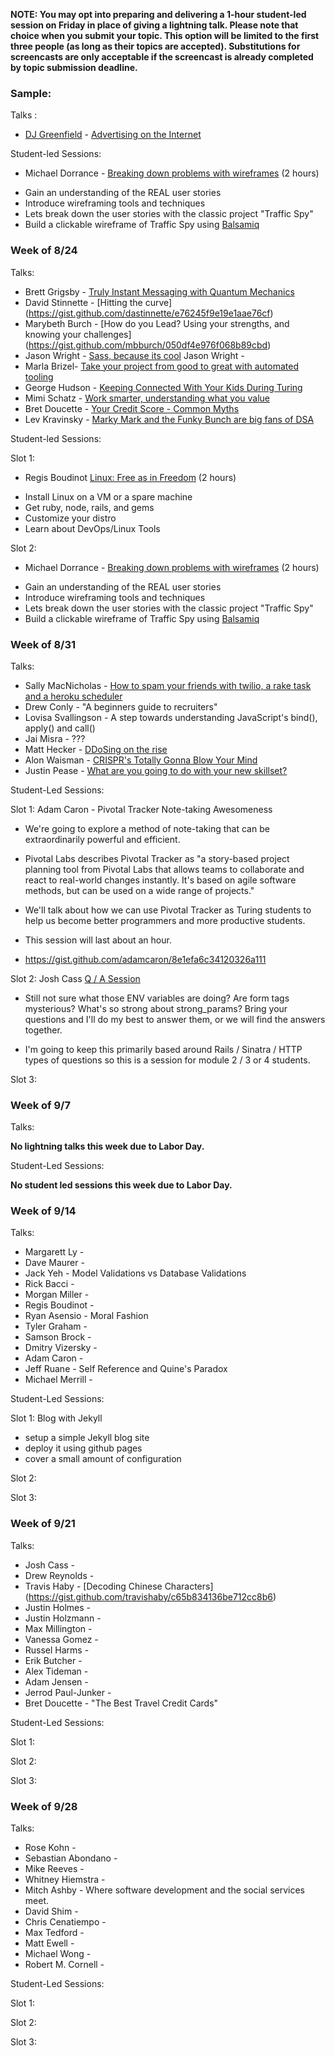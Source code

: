 **NOTE: You may opt into preparing and delivering a 1-hour student-led session on Friday in place of giving a lightning talk. Please note that choice when you submit your topic. This option will be limited to the first three people (as long as their topics are accepted). Substitutions for screencasts are only acceptable if the screencast is already completed by topic submission deadline.**

### Sample:
Talks :

* [DJ Greenfield](https://www.facebook.com/dj.greenfield3) - [Advertising on the Internet](https://gist.github.com/AllPurposeName/7c117da4b0345eb6b817)

Student-led Sessions:

* Michael Dorrance - [Breaking down problems with wireframes](https://gist.github.com/mdorrance/0542aa31b9328bf80c9c) (2 hours)
- Gain an understanding of the REAL user stories
- Introduce wireframing tools and techniques
- Lets break down the user stories with the classic project "Traffic Spy"
- Build a clickable wireframe of Traffic Spy using [Balsamiq](https://balsamiq.com/)

### **Week of 8/24**

Talks:

* Brett Grigsby - [Truly Instant Messaging with Quantum Mechanics](https://gist.github.com/brettgrigsby/d6a336d3b1d3183cb945)
* David Stinnette - [Hitting the curve] (https://gist.github.com/dastinnette/e76245f9e19e1aae76cf)
* Marybeth Burch - [How do you Lead? Using your strengths, and knowing your challenges] (https://gist.github.com/mbburch/050df4e976f068b89cbd)
* Jason Wright - [Sass, because its cool](https://gist.github.com/noobjey/12e050da7c9e1b5793dd) Jason Wright -
* Marla Brizel- [Take your project from good to great with automated tooling](https://gist.github.com/marlabrizel/0626734e3bfb0f913980)
* George Hudson - [Keeping Connected With Your Kids During Turing](https://gist.github.com/Egogre/9fd9619a6f6f62692809)
* Mimi Schatz - [Work smarter, understanding what you value](https://gist.github.com/mcschatz/a2ff0275bdf787689c18)
* Bret Doucette - [Your Credit Score - Common Myths](https://gist.github.com/bad6e/db72d1f2dc3028ff0789)
* Lev Kravinsky - [Marky Mark and the Funky Bunch are big fans of DSA](https://gist.github.com/levthedev/cedb5584c325458447e1)

Student-led Sessions:

Slot 1:
* Regis Boudinot [Linux: Free as in Freedom](https://gist.github.com/selfup/292e09d0b0b23236fbbf) (2 hours)
- Install Linux on a VM or a spare machine
- Get ruby, node, rails, and gems
- Customize your distro
- Learn about DevOps/Linux Tools

Slot 2:
* Michael Dorrance - [Breaking down problems with wireframes](https://gist.github.com/mdorrance/0542aa31b9328bf80c9c) (2 hours)
- Gain an understanding of the REAL user stories
- Introduce wireframing tools and techniques
- Lets break down the user stories with the classic project "Traffic Spy"
- Build a clickable wireframe of Traffic Spy using [Balsamiq](https://balsamiq.com/)

### **Week of 8/31**

Talks:

* Sally MacNicholas - [How to spam your friends with twilio, a rake task and a heroku scheduler](https://gist.github.com/sallymacnicholas/64105f61a4143b1aa271)
* Drew Conly - "A beginners guide to recruiters"
* Lovisa Svallingson - A step towards understanding JavaScript's bind(), apply() and call()
* Jai Misra - ???
* Matt Hecker - [DDoSing on the rise](https://gist.github.com/HoffsMH/fa587eb2aa3644a36051)
* Alon Waisman - [CRISPR's Totally Gonna Blow Your Mind](https://gist.github.com/MowAlon/912d9a53323bc6c83a2b)
* Justin Pease - [What are you going to do with your new skillset?](https://gist.github.com/Jpease1020/3e292c29fd535320ab61)

Student-Led Sessions:

Slot 1: Adam Caron - Pivotal Tracker Note-taking Awesomeness

 - We're going to explore a method of note-taking that can be extraordinarily powerful and efficient.

 - Pivotal Labs describes Pivotal Tracker as "a story-based project planning tool from Pivotal Labs that allows teams to collaborate and react to real-world changes instantly. It's based on agile software methods, but can be used on a wide range of projects."

 - We'll talk about how we can use Pivotal Tracker as Turing students to help us become better programmers and more productive students.

 - This session will last about an hour.
 - https://gist.github.com/adamcaron/8e1efa6c34120326a111

Slot 2: Josh Cass [Q / A Session](https://gist.github.com/joshcass/f0ef83423a76f6a46085)
- Still not sure what those ENV variables are doing? Are form tags mysterious?
What's so strong about strong_params? Bring your questions and I'll do my best
to answer them, or we will find the answers together.

- I'm going to keep this primarily based around Rails / Sinatra / HTTP types of
questions so this is a session for module 2 / 3 or 4 students.

Slot 3:

### **Week of 9/7**

Talks:

__No lightning talks this week due to Labor Day.__

Student-Led Sessions:

__No student led sessions this week due to Labor Day.__

### **Week of 9/14**

Talks:

* Margarett Ly  -
* Dave Maurer -
* Jack Yeh - Model Validations vs Database Validations
* Rick Bacci -
* Morgan Miller -
* Regis Boudinot -
* Ryan Asensio - Moral Fashion
* Tyler Graham -
* Samson Brock -
* Dmitry Vizersky -
* Adam Caron -
* Jeff Ruane - Self Reference and Quine's Paradox
* Michael Merrill -

Student-Led Sessions:

Slot 1: Blog with Jekyll
- setup a simple Jekyll blog site
- deploy it using github pages
- cover a small amount of configuration

Slot 2:

Slot 3:

### **Week of 9/21**

Talks:

* Josh Cass -
* Drew Reynolds -
* Travis Haby - [Decoding Chinese Characters] (https://gist.github.com/travishaby/c65b834136be712cc8b6)
* Justin Holmes -
* Justin Holzmann -
* Max Millington -
* Vanessa Gomez -
* Russel Harms -
* Erik Butcher -
* Alex Tideman -
* Adam Jensen -
* Jerrod Paul-Junker -
* Bret Doucette - "The Best Travel Credit Cards"

Student-Led Sessions:

Slot 1:

Slot 2:

Slot 3:

### **Week of 9/28**

Talks:

* Rose Kohn -
* Sebastian Abondano -
* Mike Reeves -
* Whitney Hiemstra -
* Mitch Ashby - Where software development and the social services meet.
* David Shim -
* Chris Cenatiempo -
* Max Tedford -
* Matt Ewell -
* Michael Wong -
* Robert M. Cornell -

Student-Led Sessions:

Slot 1:

Slot 2:

Slot 3:
